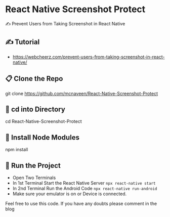 # React Native Screenshot Protect
✍️ Prevent Users from Taking Screenshot in React Native

## ✍️ Tutorial
- https://webcheerz.com/prevent-users-from-taking-screenshot-in-react-native/

## 📋 Clone the Repo
git clone https://github.com/mcnaveen/React-Native-Screenshot-Protect

## 🎈 cd into Directory
cd React-Native-Screenshot-Protect

## 🍔 Install Node Modules
npm install

## 🚀 Run the Project
- Open Two Terminals
- In 1st Terminal Start the React Native Server `npx react-native start`
- In 2nd Terminal Run the Android Code `npx react-native run-android
`
- Make sure your emulator is on or Device is connected.

Feel free to use this code. If you have any doubts please comment in the blog
